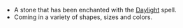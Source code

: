 - A stone that has been enchanted with the [Daylight](https://roll20.net/compendium/dnd5e/Daylight#content) spell. 
- Coming in a variety of shapes, sizes and colors.